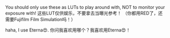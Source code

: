 You should only use these as LUTs to play around with, NOT to monitor your exposure with!
这些LUT仅供娱乐，不要拿去当曝光参考！
（你都用RED了，还需要Fujifilm Film Simulation吗！）

haha, I use Eterna😍.
你问我喜欢用哪个？我喜欢用Eterna😍！
